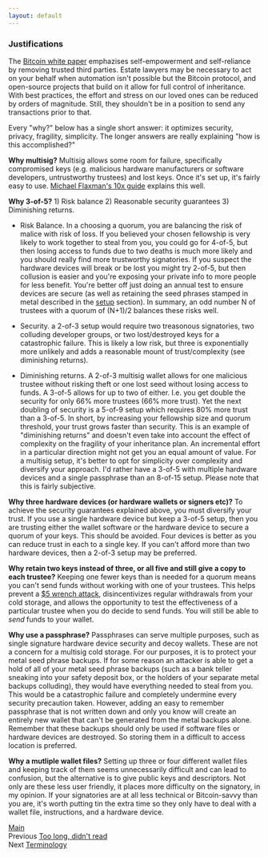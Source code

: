 ```yaml
---
layout: default
---
```


### Justifications

The [Bitcoin white paper](https://bitcoin.org/bitcoin.pdf) emphazises self-empowerment and self-reliance by removing trusted third parties. Estate lawyers may be necessary to act on your behalf when automation isn't possible but the Bitcoin protocol, and open-source projects that build on it allow for full control of inheritance. With best practices, the effort and stress on our loved ones can be reduced by orders of magnitude.  Still, they shouldn't be in a position to send any transactions prior to that.  

Every "why?" below has a single short answer: it optimizes security, privacy, fragility, simplicity. The longer answers are really explaining "how is this accomplished?"

**Why multisig?** Multisig allows some room for failure, specifically compromised keys (e.g. malicious hardware manufacturers or software developers, untrustworthy trustees) and lost keys. Once it's set up, it's fairly easy to use. [Michael Flaxman's 10x guide](https://btcguide.github.io/why-multisig) explains this well.

**Why 3-of-5?** 1) Risk balance 2) Reasonable security guarantees 3) Diminishing returns. 
* Risk Balance. In a choosing a quorum, you are balancing the risk of malice with risk of loss. If you believed your chosen fellowship is very likely to work together to steal from you, you could go for 4-of-5, but then losing access to funds due to two deaths is much more likely and you should really find more trustworthy signatories. If you suspect the hardware devices will break or be lost you might try 2-of-5, but then collusion is easier and you're exposing your private info to more people for less benefit. You're better off just doing an annual test to ensure devices are secure (as well as retaining the seed phrases stamped in metal described in the [setup](setup.md) section). In summary, an odd number N of trustees with a quorum of (N+1)/2 balances these risks well. 

* Security. a 2-of-3 setup would require two treasonous signatories, two colluding developer groups, or two lost/destroyed keys for a catastrophic failure.  This is likely a low risk, but three is exponentially more unlikely and adds a reasonable mount of trust/complexity (see diminishing returns).

* Diminishing returns. A 2-of-3 multisig wallet allows for one malicious trustee without risking theft or one lost seed without losing access to funds. A 3-of-5 allows for up to two of either. I.e. you get double the security for only 66% more trustees (66% more trust). Yet the next doubling of security is a 5-of-9 setup which requires 80% more trust than a 3-of-5. In short, by increasing your fellowship size and quorum threshold, your trust grows faster than security.  This is an example of "diminishing returns" and doesn't even take into account the effect of complexity on the fragility of your inheritance plan. An incremental effort in a particular direction might not get you an equal amount of value.  For a multisig setup, it's better to opt for simplicity over complexity and diversify your approach. I'd rather have a 3-of-5 with multiple hardware devices and a single passphrase than an 8-of-15 setup.  Please note that this is fairly subjective.

**Why three hardware devices (or hardware wallets or signers etc)?** To achieve the security guarantees explained above, you must diversify your trust.  If you use a single hardware device but keep a 3-of-5 setup, then you are trusting either the wallet software or the hardware device to secure a quorum of your keys.  This should be avoided. Four devices is better as you can reduce trust in each to a single key. If you can't afford more than two hardware devices, then a 2-of-3 setup may be preferred.

**Why retain two keys instead of three, or all five and still give a copy to each trustee?** Keeping one fewer keys than is needed for a quorum means you can't send funds without working with one of your trustees. This helps prevent a [$5 wrench attack](https://xkcd.com/538/), disincentivizes regular withdrawals from your cold storage, and allows the opportunity to test the effectiveness of a particular trustee when you do decide to send funds. You will still be able to *send* funds to your wallet.

**Why use a passphrase?** Passphrases can serve multiple purposes, such as single signature hardware device security and decoy wallets. These are not a concern for a multisig cold storage. For our purposes, it is to protect your metal seed phrase backups. If for some reason an attacker is able to get a hold of all of your metal seed phrase backups (such as a bank teller sneaking into your safety deposit box, or the holders of your separate metal backups colluding), they would have everything needed to steal from you.  This would be a catastrophic failure and completely undermine every security precaution taken.  However, adding an easy to remember passphrase that is not written down and only you know will create an entirely new wallet that can't be generated from the metal backups alone. Remember that these backups should only be used if software files or hardware devices are destroyed. So storing them in a difficult to access location is preferred.

**Why a mutliple wallet files?** Setting up three or four different wallet files and keeping track of them seems unnecessarily difficult and can lead to confusion, but the alternative is to give public keys and descriptors.  Not only are these less user friendly, it places more difficulty on the signatory, in my opinion. If your signatories are at all less technical or Bitcoin-savvy than you are, it's worth putting tin the extra time so they only have to deal with a wallet file, instructions, and a hardware device.

[Main](../index.md)<br />
Previous [Too long, didn't read](tldr.md)<br />
Next [Terminology](terminology.md)
